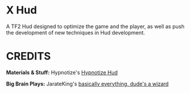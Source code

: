 # X Hud
A TF2 Hud designed to optimize the game and the player, as well as push the development of new techniques in Hud development.

# CREDITS
**Materials & Stuff:** Hypnotize's [Hypnotize Hud](https://github.com/Hypnootize/TF2-Hud-Crosshairs)

**Big Brain Plays:** JarateKing's [basically everything, dude's a wizard](https://github.com/JarateKing)

